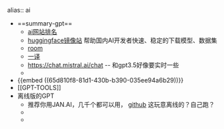 alias:: ai

- ==summary-gpt==
	- [ai网站排名](https://leaderboard.bycloud.ai/zh-cn)
	- [huggingface镜像站](https://hf-mirror.com/)  帮助国内AI开发者快速、稳定的下载模型、数据集
	- [room](https://rooms.xyz/play)
	- [一译](https://yiyibooks.cn/?search=GPFS)
	- https://chat.mistral.ai/chat    -- 和gpt3.5好像要实时一些
	-
- {{embed ((65d810f8-81d1-430b-b390-035ee94a6b29))}}
- [[GPT-TOOLS]]
- 离线版的GPT
	- 推荐你用JAN.AI，几千个都可以用， [github](https://github.com/janhq/jan)  这玩意离线的？自己跑？
	-
	-
